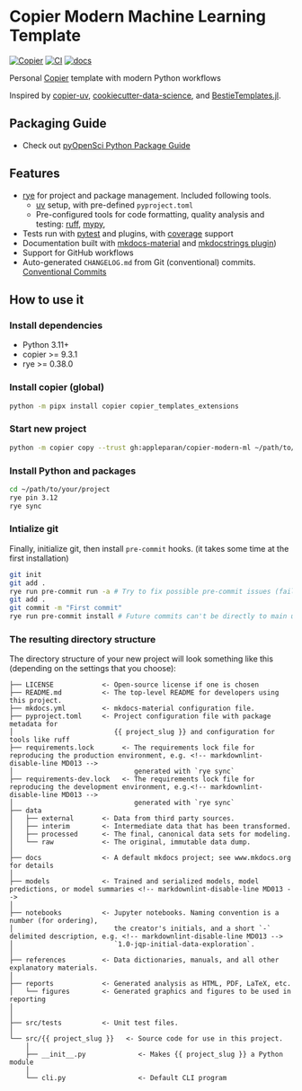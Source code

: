 # Copier Modern Machine Learning Template

[![Copier](https://img.shields.io/endpoint?url=https://raw.githubusercontent.com/copier-org/copier/master/img/badge/badge-grayscale-inverted-border-orange.json)](https://github.com/copier-org/copier)
[![CI](https://github.com/appleparan/copier-modern-ml/actions/workflows/ci.yml/badge.svg)](https://github.com/appleparan/copier-modern-ml/actions?query=workflow%3Aci)
[![docs](https://readthedocs.org/projects/copier-modern-ml/badge/?version=latest)](https://copier-modern-ml.readthedocs.io/en/latest/?badge=latest)

Personal [Copier](https://copier.readthedocs.io/en/stable/)
template with modern Python workflows

Inspired by [copier-uv](https://github.com/pawamoy/copier-uv),
[cookiecutter-data-science](https://github.com/drivendataorg/cookiecutter-data-science),
and [BestieTemplates.jl](https://github.com/abelsiqueira/BestieTemplate.jl).

## Packaging Guide

* Check out [pyOpenSci Python Package Guide](https://www.pyopensci.org/python-package-guide/index.html)

## Features

* [rye](https://github.com/astral-sh/rye) for project and package management.
Included following tools.
  * [uv](https://github.com/astral-sh/uv) setup, with pre-defined `pyproject.toml`
  * Pre-configured tools for code formatting, quality analysis and testing:
  [ruff](https://github.com/charliermarsh/ruff),
  [mypy](https://github.com/python/mypy),
* Tests run with [pytest](https://github.com/pytest-dev/pytest) and plugins,
with [coverage](https://github.com/nedbat/coveragepy) support
* Documentation built with [mkdocs-material](https://github.com/squidfunk/mkdocs-material)
  and [mkdocstrings plugin](https://github.com/mkdocstrings/mkdocstrings))
* Support for GitHub workflows
* Auto-generated `CHANGELOG.md` from Git (conventional) commits.
[Conventional Commits](https://www.conventionalcommits.org/en/v1.0.0-beta.2/)

## How to use it

### Install dependencies

* Python 3.11+
* copier >= 9.3.1
* rye >= 0.38.0

### Install copier (global)

```bash
python -m pipx install copier copier_templates_extensions
```

### Start new project

```bash
python -m copier copy --trust gh:appleparan/copier-modern-ml ~/path/to/your/project
```

### Install Python and packages

```bash
cd ~/path/to/your/project
rye pin 3.12
rye sync
```

### Intialize git

Finally, initialize git, then install `pre-commit` hooks.
(it takes some time at the first installation)

```bash
git init
git add .
rye run pre-commit run -a # Try to fix possible pre-commit issues (failures are expected)
git add .
git commit -m "First commit"
rye run pre-commit install # Future commits can't be directly to main unless you use -n <!-- markdownlint-disable-line MD013 -->
```

### The resulting directory structure

The directory structure of your new project will look something like this
(depending on the settings that you choose):

```plaintext
├── LICENSE            <- Open-source license if one is chosen
├── README.md          <- The top-level README for developers using this project.
├── mkdocs.yml         <- mkdocs-material configuration file.
├── pyproject.toml     <- Project configuration file with package metadata for
│                         {{ project_slug }} and configuration for tools like ruff
├── requirements.lock       <- The requirements lock file for reproducing the production environment, e.g. <!-- markdownlint-disable-line MD013 -->
│                              generated with `rye sync`
├── requirements-dev.lock   <- The requirements lock file for reproducing the development environment, e.g.<!-- markdownlint-disable-line MD013 -->
│                              generated with `rye sync`
├── data
│   ├── external       <- Data from third party sources.
│   ├── interim        <- Intermediate data that has been transformed.
│   ├── processed      <- The final, canonical data sets for modeling.
│   └── raw            <- The original, immutable data dump.
│
├── docs               <- A default mkdocs project; see www.mkdocs.org for details
│
├── models             <- Trained and serialized models, model predictions, or model summaries <!-- markdownlint-disable-line MD013 -->
│
├── notebooks          <- Jupyter notebooks. Naming convention is a number (for ordering),
│                         the creator's initials, and a short `-` delimited description, e.g. <!-- markdownlint-disable-line MD013 -->
│                         `1.0-jqp-initial-data-exploration`.
│
├── references         <- Data dictionaries, manuals, and all other explanatory materials.
│
├── reports            <- Generated analysis as HTML, PDF, LaTeX, etc.
│   └── figures        <- Generated graphics and figures to be used in reporting
│
│
├── src/tests          <- Unit test files.
│
└── src/{{ project_slug }}   <- Source code for use in this project.
    │
    ├── __init__.py             <- Makes {{ project_slug }} a Python module
    │
    └── cli.py                  <- Default CLI program
```
